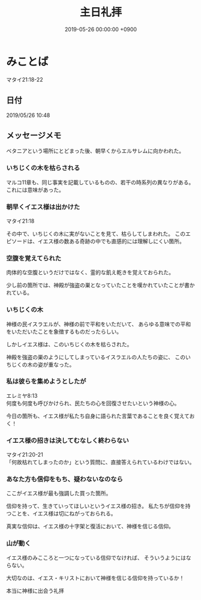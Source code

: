 ﻿---
layout: post
title:  主日礼拝
date:   2019-05-26 00:00:00 +0900
categories: jekyll update
tags:
- jekyll
---

# みことば
マタイ21:18-22

## 日付
2019/05/26 10:48

## メッセージメモ
ベタニアという場所にとどまった後、朝早くからエルサレムに向かわれた。

### いちじくの木を枯らされる
マルコ11章も、同じ事実を記載しているものの、若干の時系列の異なりがある。
これには意味があった。

### 朝早くイエス様は出かけた
マタイ21:18  

その中で、いちじくの木に実がないことを見て、枯らしてしまわれた。
このエピソードは、イエス様の数ある奇跡の中でも直感的には理解しにくい箇所。

### 空腹を覚えてられた
肉体的な空腹というだけではなく、霊的な飢え乾きを覚えておられた。

少し前の箇所では、神殿が強盗の巣となっていたことを嘆かれていたことが書かれている。

### いちじくの木
神様の民イスラエルが、神様の前で平和をいただいて、
あらゆる意味での平和をいただいたことを象徴するものだったらしい。

しかしイエス様は、このいちじくの木を枯らされた。

神殿を強盗の巣のようにしてしまっているイスラエルの人たちの姿に、
このいちじくの木の姿が重なった。

### 私は彼らを集めようとしたが
エレミヤ8:13  
何度も何度も呼びかけられ、民たちの心を回復させたいという神様の心。

今日の箇所も、イエス様が私たち自身に語られた言葉であることを良く覚えておく！

### イエス様の招きは決してむなしく終わらない
マタイ21:20-21  
「何故枯れてしまったのか」という質問に、直接答えられているわけではない。

### あなた方も信仰をもち、疑わないなのなら
ここがイエス様が最も強調した買った箇所。

信仰を持って、生きていってほしいというイエス様の招き。
私たちが信仰を持つことを、イエス様は切にねがっておられる。

真実な信仰は、イエス様の十字架と復活において、神様を信じる信仰。

### 山が動く
イエス様のみこころと一つになっている信仰でなければ、
そういうようにはならない。

大切なのは、イエス・キリストにおいて神様を信じる信仰を持っているか！

本当に神様に出会う礼拝
